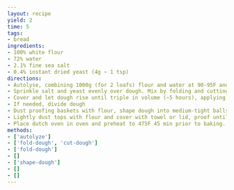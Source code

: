 ```yaml
---
layout: recipe
yield: 2
time: 5
tags:
- bread
ingredients:
- 100% white flour
- 72% water
- 2.1% fine sea salt
- 0.4% instant dried yeast (4g ~ 1 tsp)
directions:
- Autolyse, combining 1000g (for 2 loafs) flour and water at 90-95F and mixing. Then cover and let rest for 20-30 minutes
- Sprinkle salt and yeast evenly over dough. Mix by folding and cutting. Let rest for a couple minutes, then fold until dough tightens
- Cover and let dough rise until triple in volume (~5 hours), applying two folds during first 1.5 hours
- If needed, divide dough
- Dust proofing baskets with flour, shape dough into medium-tight balls and place seam side down in baskets
- Lightly dust tops with flour and cover with towel or lid, proof until ready to bake (~1.5 hours), check using finger-dent test
- Place dutch oven in oven and preheat to 475F 45 min prior to baking. Bake 30 min with lid on and then 15 min with lid off (to desired crust color). Bake loaf seam side up
methods:
- ['autolyze']
- ['fold-dough', 'cut-dough']
- ['fold-dough']
- []
- ['shape-dough']
- []
- []
---
```

